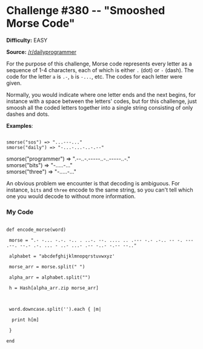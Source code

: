 # Challenge #380 -- "Smooshed Morse Code"
**Difficulty:** EASY

**Source:** [/r/dailyprogrammer](https://www.reddit.com/r/dailyprogrammer/comments/cmd1hb/20190805_challenge_380_easy_smooshed_morse_code_1/)

For the purpose of this challenge, Morse code represents every letter as a sequence of 1-4 characters, each of which is either `.` (dot) or `-` (dash). The code for the letter `a` is `.-`, `b` is `-...`, etc. The codes for each letter were given.

Normally, you would indicate where one letter ends and the next begins, for instance with a space between the letters' codes, but for this challenge, just smoosh all the coded letters together into a single string consisting of only dashes and dots.

**Examples**:

<code>
smorse("sos") => "...---..."</code><br><code>smorse("daily") => "-...-...-..-.--"</code><br>

smorse("programmer") => ".--..-.-----..-..-----..-."<br>
smorse("bits") => "-.....-..."<br>
smorse("three") => "-.....-..."<br>
</code>

An obvious problem we encounter is that decoding is ambiguous. For instance, `bits` and `three` encode to the same string, so you can't tell which one you would decode to without more information.

### My Code
<code>
def encode_morse(word)<br>
&#160;morse = ".- -... -.-. -.. . ..-. --. .... .. .--- -.- .-.. -- -. --- .--. --.- .-. ... - ..- ...- .-- -..- -.-- --.."<br>
&#160;alphabet = "abcdefghijklmnopqrstuvwxyz'<br>
&#160;morse_arr = morse.split(" ")<br>
&#160;alpha_arr = alphabet.split("")<br>
&#160;h = Hash[alpha_arr.zip morse_arr]<br>
 <br> 
&#160;word.downcase.split('').each { |m|<br>
&#160;&#160;print h[m]<br>
&#160;}<br>
end
</code>
